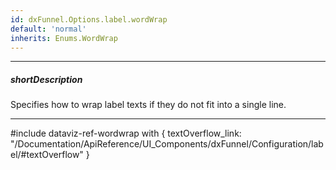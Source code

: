 ```yaml
---
id: dxFunnel.Options.label.wordWrap
default: 'normal'
inherits: Enums.WordWrap
---
```

---
##### shortDescription
Specifies how to wrap label texts if they do not fit into a single line.

---
#include dataviz-ref-wordwrap with {
    textOverflow_link: "/Documentation/ApiReference/UI_Components/dxFunnel/Configuration/label/#textOverflow"
}
